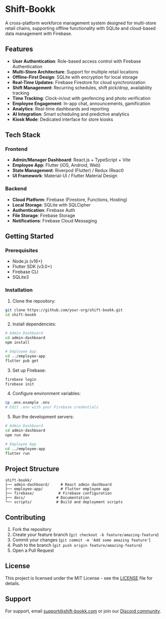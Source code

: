 # Shift-Bookk

A cross-platform workforce management system designed for multi-store retail chains, supporting offline functionality with SQLite and cloud-based data management with Firebase.

## Features

- **User Authentication**: Role-based access control with Firebase Authentication
- **Multi-Store Architecture**: Support for multiple retail locations
- **Offline-First Design**: SQLite with encryption for local storage
- **Real-Time Updates**: Firebase Firestore for cloud synchronization
- **Shift Management**: Recurring schedules, shift pick/drop, availability tracking
- **Time Tracking**: Clock-in/out with geofencing and photo verification
- **Employee Engagement**: In-app chat, announcements, gamification
- **Analytics**: Real-time dashboards and reporting
- **AI Integration**: Smart scheduling and predictive analytics
- **Kiosk Mode**: Dedicated interface for store kiosks

## Tech Stack

### Frontend
- **Admin/Manager Dashboard**: React.js + TypeScript + Vite
- **Employee App**: Flutter (iOS, Android, Web)
- **State Management**: Riverpod (Flutter) / Redux (React)
- **UI Framework**: Material-UI / Flutter Material Design

### Backend
- **Cloud Platform**: Firebase (Firestore, Functions, Hosting)
- **Local Storage**: SQLite with SQLCipher
- **Authentication**: Firebase Auth
- **File Storage**: Firebase Storage
- **Notifications**: Firebase Cloud Messaging

## Getting Started

### Prerequisites
- Node.js (v16+)
- Flutter SDK (v3.0+)
- Firebase CLI
- SQLite3

### Installation

1. Clone the repository:
```bash
git clone https://github.com/your-org/shift-bookk.git
cd shift-bookk
```

2. Install dependencies:
```bash
# Admin Dashboard
cd admin-dashboard
npm install

# Employee App
cd ../employee-app
flutter pub get
```

3. Set up Firebase:
```bash
firebase login
firebase init
```

4. Configure environment variables:
```bash
cp .env.example .env
# Edit .env with your Firebase credentials
```

5. Run the development servers:
```bash
# Admin Dashboard
cd admin-dashboard
npm run dev

# Employee App
cd ../employee-app
flutter run
```

## Project Structure

```
shift-bookk/
├── admin-dashboard/     # React admin dashboard
├── employee-app/        # Flutter employee app
├── firebase/           # Firebase configuration
├── docs/              # Documentation
└── scripts/           # Build and deployment scripts
```

## Contributing

1. Fork the repository
2. Create your feature branch (`git checkout -b feature/amazing-feature`)
3. Commit your changes (`git commit -m 'Add some amazing feature'`)
4. Push to the branch (`git push origin feature/amazing-feature`)
5. Open a Pull Request

## License

This project is licensed under the MIT License - see the [LICENSE](LICENSE) file for details.

## Support

For support, email support@shift-bookk.com or join our [Discord community](https://discord.gg/shift-bookk).

